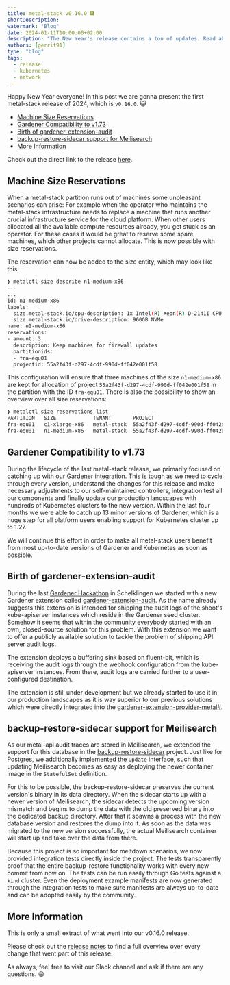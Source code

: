 ```yaml
---
title: metal-stack v0.16.0 🎆
shortDescription:
watermark: "Blog"
date: 2024-01-11T10:00:00+02:00
description: "The New Year's release contains a ton of updates. Read about it in this blog article."
authors: [gerrit91]
type: "blog"
tags:
  - release
  - kubernetes
  - network
---
```


Happy New Year everyone! In this post we are gonna present the first metal-stack release of 2024, which is `v0.16.0`. 😺

<!-- truncate -->

- [Machine Size Reservations](#machine-size-reservations)
- [Gardener Compatibility to v1.73](#gardener-compatibility-to-v173)
- [Birth of gardener-extension-audit](#birth-of-gardener-extension-audit)
- [backup-restore-sidecar support for Meilisearch](#backup-restore-sidecar-support-for-meilisearch)
- [More Information](#more-information)

Check out the direct link to the release [here](https://github.com/metal-stack/releases/releases/tag/v0.16.0).

## Machine Size Reservations

When a metal-stack partition runs out of machines some unpleasant scenarios can arise: For example when the operator who maintains the metal-stack infrastructure needs to replace a machine that runs another crucial infrastructure service for the cloud platform. When other users allocated all the available compute resources already, you get stuck as an operator. For these cases it would be great to reserve some spare machines, which other projects cannot allocate. This is now possible with size reservations.

The reservation can now be added to the size entity, which may look like this:

```bash
❯ metalctl size describe n1-medium-x86
---
...
id: n1-medium-x86
labels:
  size.metal-stack.io/cpu-description: 1x Intel(R) Xeon(R) D-2141I CPU @ 2.20GHz
  size.metal-stack.io/drive-description: 960GB NVMe
name: n1-medium-x86
reservations:
- amount: 3
  description: Keep machines for firewall updates
  partitionids:
  - fra-equ01
  projectid: 55a2f43f-d297-4cdf-990d-ff042e001f58
```

This configuration will ensure that three machines of the size `n1-medium-x86` are kept for allocation of project `55a2f43f-d297-4cdf-990d-ff042e001f58` in the partition with the ID `fra-equ01`. There is also the possibility to show an overview over all size reservations:

```bash
❯ metalctl size reservations list
PARTITION   SIZE            TENANT       PROJECT                                PROJECT NAME             USED/AMOUNT   PROJECT ALLOCATIONS
fra-equ01   c1-xlarge-x86   metal-stack  55a2f43f-d297-4cdf-990d-ff042e001f58   gardener-seeds-workers   4/8           4
fra-equ01   n1-medium-x86   metal-stack  55a2f43f-d297-4cdf-990d-ff042e001f58   seed-firewalls           1/2           1
```

## Gardener Compatibility to v1.73

During the lifecycle of the last metal-stack release, we primarily focused on catching up with our Gardener integration. This is tough as we need to cycle through every version, understand the changes for this release and make necessary adjustments to our self-maintained controllers, integration test all our components and finally update our production landscapes with hundreds of Kubernetes clusters to the new version. Within the last four months we were able to catch up 13 minor versions of Gardener, which is a huge step for all platform users enabling support for Kubernetes cluster up to 1.27.

We will continue this effort in order to make all metal-stack users benefit from most up-to-date versions of Gardener and Kubernetes as soon as possible.

## Birth of gardener-extension-audit

During the last [Gardener Hackathon](https://metal-stack.io/blog/2023/11/hack-the-garden/) in Schelklingen we started with a new Gardener extension called [gardener-extension-audit](https://github.com/metal-stack/gardener-extension-audit). As the name already suggests this extension is intended for shipping the audit logs of the shoot's kube-apiserver instances which reside in the Gardener seed cluster. Somehow it seems that within the community everybody started with an own, closed-source solution for this problem. With this extension we want to offer a publicly available solution to tackle the problem of shipping API server audit logs.

The extension deploys a buffering sink based on fluent-bit, which is receiving the audit logs through the webhook configuration from the kube-apiserver instances. From there, audit logs are carried further to a user-configured destination.

The extension is still under development but we already started to use it in our production landscapes as it is way superior to our previous solutions which were directly integrated into the [gardener-extension-provider-metal#](https://github.com/metal-stack/gardener-extension-provider-metal).

## backup-restore-sidecar support for Meilisearch

As our metal-api audit traces are stored in Meilisearch, we extended the support for this database in the [backup-restore-sidecar](https://github.com/metal-stack/backup-restore-sidecar) project. Just like for Postgres, we additionally implemented the `Update` interface, such that updating Meilisearch becomes as easy as deploying the newer container image in the `StatefulSet` definition.

For this to be possible, the backup-restore-sidecar preserves the current version's binary in its data directory. When the sidecar starts up with a newer version of Meilisearch, the sidecar detects the upcoming version mismatch and begins to dump the data with the old preserved binary into the dedicated backup directory. After that it spawns a process with the new database version and restores the dump into it. As soon as the data was migrated to the new version successfully, the actual Meilisearch container will start up and take over the data from there.

Because this project is so important for meltdown scenarios, we now provided integration tests directly inside the project. The tests transparently proof that the entire backup-restore functionality works with every new commit from now on. The tests can be run easily through Go tests against a `kind` cluster. Even the deployment example manifests are now generated through the integration tests to make sure manifests are always up-to-date and can be adopted easily by the community.

## More Information

This is only a small extract of what went into our v0.16.0 release.

Please check out the [release notes](https://github.com/metal-stack/releases/releases/tag/v0.16.0) to find a full overview over every change that went part of this release.

As always, feel free to visit our Slack channel and ask if there are any questions. 😄
